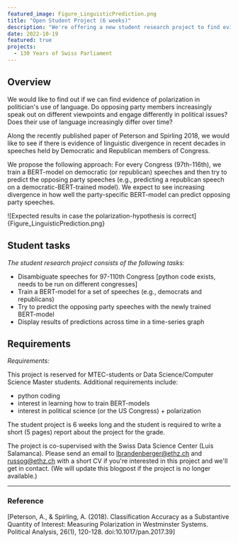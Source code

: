 ```yaml
---
featured_image: Figure_LinguisticPrediction.png
title: "Open Student Project (6 weeks)"
description: "We're offering a new student research project to find evidence of linguistic divergence in political speeches as a sign of polarization."
date: 2022-10-19
featured: true
projects: 
  - 130 Years of Swiss Parliament
---
```


## Overview

We would like to find out if we can find evidence of polarization in politician's use of language. Do opposing party members increasingly speak out on different viewpoints and engage differently in political issues? Does their use of language increasingly differ over time? 

Along the recently published paper of Peterson and Spirling 2018, we would like to see if there is evidence of linguistic divergence in recent decades in speeches held by Democratic and Republican members of Congress.

We propose the following approach: For every Congress (97th-116th), we train a BERT-model on democratic (or republican) speeches and then try to predict the opposing party speeches (e.g., predicting a republican speech on a democratic-BERT-trained model). We expect to see increasing divergence in how well the party-specific BERT-model can predict opposing party speeches.

![Expected results in case the polarization-hypothesis is correct]{Figure_LinguisticPrediction.png}

## Student tasks

*The student research project consists of the following tasks:*

- Disambiguate speeches for 97-110th Congress [python code exists, needs to be run on different congresses]
- Train a BERT-model for a set of speeches (e.g., democrats and republicans)
- Try to predict the opposing party speeches with the newly trained BERT-model 
- Display results of predictions across time in a time-series graph


## Requirements

*Requirements:*

This project is reserved for MTEC-students or Data Science/Computer Science Master students. Additional requirements include:

- python coding
- interest in learning how to train BERT-models
- interest in political science (or the US Congress) + polarization

The student project is 6 weeks long and the student is required to write a short (5 pages) report about the project for the grade. 

The project is co-supervised with the Swiss Data Science Center (Luis Salamanca). Please send an email to lbrandenberger@ethz.ch and russog@ethz.ch with a short CV if you're interested in this project and we'll get in contact.
(We will update this blogpost if the project is no longer available.)


----------------------
### Reference

[Peterson, A., & Spirling, A. (2018). Classification Accuracy as a Substantive Quantity of Interest: Measuring Polarization in Westminster Systems. Political Analysis, 26(1), 120-128. doi:10.1017/pan.2017.39]
